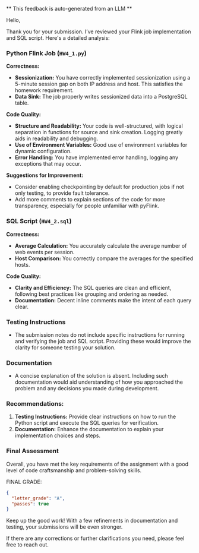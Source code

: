 ** This feedback is auto-generated from an LLM **



Hello,

Thank you for your submission. I’ve reviewed your Flink job implementation and SQL script. Here's a detailed analysis:

### Python Flink Job (`HW4_1.py`)

**Correctness:**
- **Sessionization:** You have correctly implemented sessionization using a 5-minute session gap on both IP address and host. This satisfies the homework requirement.
- **Data Sink:** The job properly writes sessionized data into a PostgreSQL table.

**Code Quality:**
- **Structure and Readability:** Your code is well-structured, with logical separation in functions for source and sink creation. Logging greatly aids in readability and debugging.
- **Use of Environment Variables:** Good use of environment variables for dynamic configuration.
- **Error Handling:** You have implemented error handling, logging any exceptions that may occur.

**Suggestions for Improvement:**
- Consider enabling checkpointing by default for production jobs if not only testing, to provide fault tolerance.
- Add more comments to explain sections of the code for more transparency, especially for people unfamiliar with pyFlink.

### SQL Script (`HW4_2.sql`)

**Correctness:**
- **Average Calculation:** You accurately calculate the average number of web events per session.
- **Host Comparison:** You correctly compare the averages for the specified hosts.

**Code Quality:**
- **Clarity and Efficiency:** The SQL queries are clean and efficient, following best practices like grouping and ordering as needed.
- **Documentation:** Decent inline comments make the intent of each query clear.

### Testing Instructions
- The submission notes do not include specific instructions for running and verifying the job and SQL script. Providing these would improve the clarity for someone testing your solution.

### Documentation
- A concise explanation of the solution is absent. Including such documentation would aid understanding of how you approached the problem and any decisions you made during development.
  
### Recommendations:
1. **Testing Instructions:** Provide clear instructions on how to run the Python script and execute the SQL queries for verification.
2. **Documentation:** Enhance the documentation to explain your implementation choices and steps.

### Final Assessment
Overall, you have met the key requirements of the assignment with a good level of code craftsmanship and problem-solving skills.

FINAL GRADE:
```json
{
  "letter_grade": "A",
  "passes": true
}
```

Keep up the good work! With a few refinements in documentation and testing, your submissions will be even stronger.

If there are any corrections or further clarifications you need, please feel free to reach out.